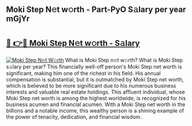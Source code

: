 ## Moki Step N𝚎t w𝚘rth - Part-PyO S𝚊lary per year mGjYr

# <h2><a href="http://gc4fxq.nevu.top/?p=Moki+Step">🔗 👉🔴 Moki Step N𝚎t w𝚘rth - S𝚊lary</a></h2>

[![Moki Step N𝚎t W𝚘rth](https://i.imgur.com/Oavwk0R.jpeg)](http://gc4fxq.nevu.top/?p=Moki+Step)
What is Moki Step n𝚎t w𝚘rth? What is Moki Step s𝚊lary per year?
This financially well-off person's Moki Step net worth is significant, making him one of the richest in his field. His annual compensation is substantial, but it is outmatched by Moki Step net worth, which is believed to be more significant due to his numerous business interests and valuable real estate holdings. This affluent individual, whose Moki Step net worth is among the highest worldwide, is recognized for his business acumen and financial acumen. With a Moki Step net worth in the billions and a notable income, this wealthy person is a shining example of the power of tenacity, dedication, and financial wisdom.
